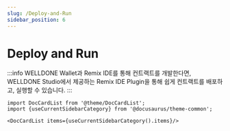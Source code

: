 ```yaml
---
slug: /Deploy-and-Run
sidebar_position: 6
---
```

# Deploy and Run

:::info
WELLDONE Wallet과 Remix IDE를 통해 컨트랙트를 개발한다면, WELLDONE Studio에서 제공하는 Remix IDE Plugin을 통해 쉽게 컨트랙트를 배포하고, 실행할 수 있습니다. 
:::

```mdx-code-block
import DocCardList from '@theme/DocCardList';
import {useCurrentSidebarCategory} from '@docusaurus/theme-common';

<DocCardList items={useCurrentSidebarCategory().items}/>
```
